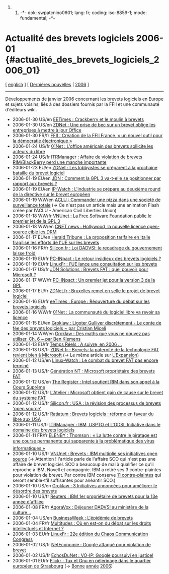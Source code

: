 1.  1.  -\*- dok: swpatcnino0601; lang: fr; coding: iso-8859-1; mode:
        fundamental; -\*-

# Actualité des brevets logiciels 2006-01 {#actualité_des_brevets_logiciels_2006_01}

\[ [ english](Swpatcnino0601En "wikilink") \] \[ [ Dernières
nouvelles](SwpatcninoFr "wikilink") \| [
2006](Swpatcnino06Fr "wikilink") \]

------------------------------------------------------------------------

Développements de janvier 2006 concernant les brevets logiciels en
Europe et sujets voisins, liés à des dossiers fournis par la FFII et une
communauté d\'éditeurs wiki.

-   2006-01-30 US/en [EETimes : Crackberry et le moulin à
    brevets](http://www.eetimes.com/news/latest/showArticle.jhtml?articleID=177104656 "wikilink")
-   2006-01-30 US/en [ZDNet : Une prise de bec sur un brevet oblige les
    entreprises à mettre à jour
    Office](http://news.zdnet.com/2100-3513_22-6032870.html?tag=nl.e589 "wikilink")
-   2006-01-30 FR/fr [ FFII : Création de la FFII France, « un nouvel
    outil pour la démocratie électronique
    »](FfiiFrance060130Fr "wikilink")
-   2006-01-24 US/fr [01Net : L\'office américain des brevets sollicite
    les acteurs du
    libre](http://www.01net.com/editorial/302288/brevets/l-office-americain-des-brevets-sollicite-les-acteurs-du-libre/ "wikilink")
-   2006-01-24 US/fr [ITRManager : Affaire de violation de brevets
    RIM/BlackBerry perd une manche
    importante](http://www.itrmanager.com/48850-affaire,violation,brevets,rim,blackberry,perd,manche,importante.html "wikilink")
-   2006-01-23 EU/en [ZDNet : Les lobbyistes se préparent à la prochaine
    bataille du brevet
    logiciel](http://news.zdnet.co.uk/business/0,39020645,39248676,00.htm "wikilink")
-   2006-01-19 EU/en [JDN : Comment la GPL 3 va-t-elle se positionner
    par rapport aux brevets
    ?](http://solutions.journaldunet.com/0601/060120_3q-neri.shtml "wikilink")
-   2006-01-19 EU/en [IP-Watch : L\'industrie se prépare au deuxième
    round de la directive sur le brevet
    européen](http://www.ip-watch.org/weblog/index.php?p=195&res=1024_ff&print=0 "wikilink")
-   2006-01-19 WW/en [ACLU : Commander une pizza dans une societé de
    surveillance totale](http://aclu.org/pizza/ "wikilink") (-\> Ce
    n\'est pas un article mais une animation Flash créée par l\'ACLU -
    American Civil Liberties Union)
-   2006-01-18 WW/fr [VNUnet : La Free Software Foundation publie le
    premier jet de la GPL
    3](http://www.vnunet.fr/actualite/tpepme_-_business/vie_publique/20060117014 "wikilink")
-   2006-01-18 WW/en [CNET news : Hollywood, la nouvelle licence
    open-source cible les
    DRM](http://news.com.com/New+open-source+license+targets+DRM%2C+Hollywood/2100-7344_3-6028284.html "wikilink")
-   2006-01-17 EU/en [Herald Tribune : La proposition tarifaire en
    Italie fragilise les efforts de l\'UE sur les
    brevets](http://www.iht.com/articles/2006/01/16/business/patent.php "wikilink")
-   2006-01-16 FR/fr [Silicon.fr : Loi DADVSI: le recadrage du
    gouvernement laisse
    froid](http://www.silicon.fr/getarticle.asp?ID=13340 "wikilink")
-   2006-01-19 EU/fr [PC-INpact : Le retour insidieux des brevets
    logiciels
    ?](http://www.pcinpact.com/actu/news/26131-Le-retour-insidieux-des-brevets-logiciels-.htm?vc=1 "wikilink")
-   2006-01-19 EU/fr [LinuxFr : l\'UE lance une consultation sur les
    brevets](http://linuxfr.org/2006/01/19/20231.html "wikilink")
-   2006-01-17 US/fr [JDN Solutions : Brevets FAT : quel pouvoir pour
    Microsoft
    ?](http://solutions.journaldunet.com/0601/060117_brevets-fat-microsoft.shtml "wikilink")
-   2006-01-17 WW/fr [PC-INpact : Un premier jet pour la version 3 de la
    GPL](http://www.pcinpact.com/actu/news/26097-Un-premier-jet-pour-la-version-3-de-la-GPL.htm "wikilink")
-   2006-01-17 EU/fr [ZDNet.fr : Bruxelles remet en selle le projet de
    brevet
    logiciel](http://www.zdnet.fr/actualites/informatique/0,39040745,39303618,00.htm "wikilink")
-   2006-01-16 EU/fr [eeTimes : Europe : Réouverture du débat sur les
    brevets
    logiciels](http://www.eetimes.fr/at/news/showArticle.jhtml?articleID=177100498 "wikilink")
-   2006-01-16 WW/fr [01Net : La communauté du logiciel libre va revoir
    sa
    licence](http://www.01net.com/editorial/301312/droit/la-communaute-du-logiciel-libre-va-revoir-sa-licence/ "wikilink")
-   2006-01-15 EU/en [Groklaw : Ligoter Gulliver discrètement - Le conte
    de fée des brevets logiciels \~ par Cristian
    Miceli](http://www.groklaw.net/article.php?story=20060115145429444 "wikilink")
-   2006-01-14 WW/en [Groklaw : Des maths que vous ne pouvez pas
    utiliser, Ch. 6 \~ par Ben
    Klemens](http://www.groklaw.net/article.php?story=20060111223959235 "wikilink")
-   2006-01-13 EU/fr [Temps Réels : A suivre, en 2006
    \...](http://www.temps-reels.net/article1702.html "wikilink")
-   2006-01-13 US/fr [ZDNet fr : Brevets: la paternité de la technologie
    FAT revient bien à
    Microsoft](http://zdnet.fr/actualites/informatique/0,39040745,39302520,00.htm "wikilink")
    (-\> Le même article sur
    [L\'Expansion](http://www.lexpansion.com/art/32.0.139033.0.html "wikilink"))
-   2006-01-12 US/en [Linux-Watch : Le combat du brevet FAT pas encore
    terminé](http://www.linux-watch.com/news/NS2809681376.html "wikilink")
-   2006-01-13 US/fr [Génération NT : Microsoft propriétaire des brevets
    FAT](http://www.generation-nt.com/actualites/11219/microsoft-fat-brevets "wikilink")
-   2006-01-12 US/en [The Register : Intel soutient RIM dans son appel à
    la Cours
    Suprême](http://www.theregister.co.uk/2006/01/12/intel_backs_rim/ "wikilink")
-   2006-01-12 US/fr [L\'Atelier : Microsoft obtient gain de cause sur
    le brevet du système
    FAT](http://www.atelier.fr/juridique/microsoft,obtient,gain,cause,brevet,systeme,fat-31248-21;actu.html "wikilink")
-   2006-01-12 US/fr [Silicon.fr : USA : la révision des processus de
    brevets \'open
    source\'](http://www.silicon.fr/getarticle.asp?ID=13282 "wikilink")
-   2006-01-12 US/fr [Ratiatum : Brevets logiciels : réforme en faveur
    du libre aux
    USA](http://www.ratiatum.com/news2744_Brevets_logiciels_reforme_en_faveur_du_libre_aux_USA.html "wikilink")
-   2006-01-11 US/fr [ITRManager : IBM, USPTO et L\'ODSL Initiative dans
    le domaine des brevets
    logiciels](http://www.itrmanager.com/48397-ibm,uspto,odsl,initiative,domaine,brevets,logiciels.html "wikilink")
-   2006-01-11 FR/fr [ELENBY : Thomson : « La lutte contre le piratage
    est une course permanente qui sapparente à la problématique des
    virus informatiques
    »](http://www.elenbi.com/medias/archives/2006/01/thomson_la_lutte_contre_le_piratage_est_une_course.php "wikilink")
-   2006-01-10 US/fr [VNUnet : Brevets : IBM multiplie ses initiatives
    open
    source](http://www.vnunet.fr/actualite/tpepme_-_business/strategies_et_marches/20060110013 "wikilink")
    (-\> Attention ! l\'article parle de l\'affaire SCO qui n\'est pas
    une affaire de brevet logiciel. SCO a beaucoup de mal à qualifier ce
    qu\'il reproche à IBM, Novell et compagnie. IBM a retiré ses 3
    contre-plaintes pour violation de brevet. Par contre IBM conserve
    [11
    contre-plaintes](http://www.groklaw.net/article.php?story=20051008121353992 "wikilink")
    qui seront semble-t\'il suffisantes pour anéantir SCO.)
-   2006-01-10 US/en [Groklaw : 3 Initiatives annoncées pour améliorer
    le désordre des
    brevets](http://www.groklaw.net/article.php?story=2006011009141979 "wikilink")
-   2006-01-10 US/fr [Reuters : IBM 1er propriétaire de brevets pour la
    13e année
    d\'affilée](http://imp4.free.fr/horde/services/go.php?url=http%3A%2F%2Ftoday.reuters.fr%2Fnews%2FnewsArticle.aspx%3Ftype%3DtechnologyNews%26storyID%3D2006-01-10T072812Z_01_CHE027042_RTRIDST_0_OFRIN-USA-IBM-BREVETS-20060110.XML "wikilink")
-   2006-01-08 FR/fr [AgoraVox : Déjeuner DADVSI au ministère de la
    culture\...](http://www.agoravox.fr/article.php3?id_article=5886 "wikilink")
-   2006-01-04 US/en [BusinessWeek : L\'épidémie de
    brevets](http://www.businessweek.com/magazine/content/06_02/b3966086.htm "wikilink")
-   2006-01-04 FR/fr [Multitudes : Où en est-on du débat sur les droits
    intellectuels et Internet
    ?](http://multitudes.samizdat.net/article.php3?id_article=2248 "wikilink")
-   2006-01-03 EU/fr [LinuxFr : 22e édition du Chaos Communication
    Congress](http://linuxfr.org/2006/01/03/20140.html "wikilink")
-   2006-01-02 US/fr [NetEconomie : Google attaqué pour violation de
    brevet](http://www.neteco.com/article_20060102194151_google_attaque_pour_violation_de_brevet.html "wikilink")
-   2006-01-02 US/fr [EchosDuNet : VO-IP: Google poursuivi en
    justice!](http://www.echosdunet.net/news/index.php?id_news=1768 "wikilink")
-   2006-01-01 EU/fr [Flickr : Tux et Gnu en pélerinage dans le quartier
    européen de
    Strasbourg](http://www.flickr.com/photos/frenchy/sets/1699439/ "wikilink")
    (-\>
    [Bonne](http://www.flickr.com/photos/frenchy/79851684/ "wikilink")
    [année](http://www.flickr.com/photos/frenchy/79851685/ "wikilink")
    [2006](http://www.flickr.com/photos/frenchy/79851686/ "wikilink"))
